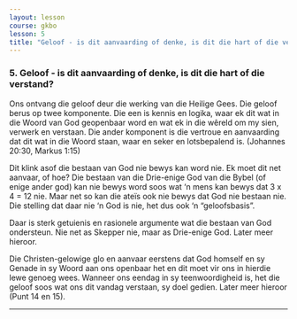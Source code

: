 ```yaml
---
layout: lesson
course: gkbo
lesson: 5
title: "Geloof - is dit aanvaarding of denke, is dit die hart of die verstand?"
---
```


### 5. Geloof - is dit aanvaarding of denke, is dit die hart of die verstand?
Ons ontvang die geloof deur die werking van die Heilige Gees. Die geloof berus op twee komponente. Die een is kennis en logika, waar ek dit wat in die Woord van God geopenbaar word en wat ek in die wêreld om my sien, verwerk en verstaan. Die ander komponent is die vertroue en aanvaarding dat dit wat in die Woord staan, waar en seker en lotsbepalend is. (Johannes 20:30, Markus 1:15)

Dit klink asof die bestaan van God nie bewys kan word nie. Ek moet dit net aanvaar, of hoe? Die bestaan van die Drie-enige God van die Bybel (of enige ander god) kan nie bewys word soos wat ‘n mens kan bewys dat 3 x 4 = 12 nie. Maar net so kan die ateïs ook nie bewys dat God nie bestaan nie. Die stelling dat daar nie ‘n God is nie, het dus ook ‘n “geloofsbasis”.

Daar is sterk getuienis en rasionele argumente wat die bestaan van God ondersteun. Nie net as Skepper nie, maar as Drie-enige God. Later meer hieroor.

Die Christen-gelowige glo en aanvaar eerstens dat God homself en sy Genade in sy Woord aan ons openbaar het en dit moet vir ons in hierdie lewe genoeg wees. Wanneer ons eendag in sy teenwoordigheid is, het die geloof soos wat ons dit vandag verstaan, sy doel gedien. Later meer hieroor (Punt 14 en 15).

---
